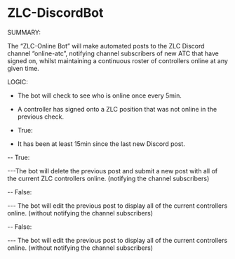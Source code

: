 # ZLC-DiscordBot

SUMMARY:

The “ZLC-Online Bot” will make automated posts to the ZLC Discord channel “online-atc”, notifying channel subscribers of new ATC that have signed on, whilst maintaining a continuous roster of controllers online at any given time.



LOGIC:

- The bot will check to see who is online once every 5min.

- A controller has signed onto a ZLC position that was not online in the previous check.
 - True:
  - It has been at least 15min since the last new Discord post.

-- True:

---The bot will delete the previous post and submit a new post with all of the current ZLC controllers online. (notifying the channel subscribers)

-- False:

--- The bot will edit the previous post to display all of the current controllers online. (without notifying the channel subscribers)

-- False:

--- The bot will edit the previous post to display all of the current controllers online. (without notifying the channel subscribers)
